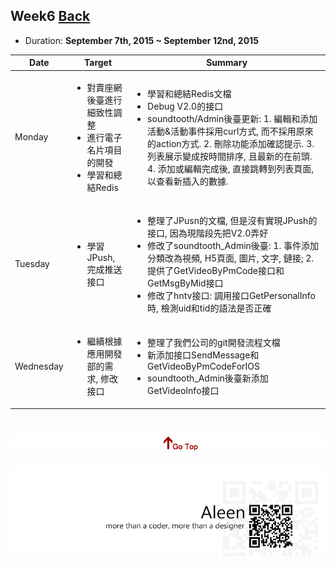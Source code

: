 ## Week6	[Back](./../summary.md)

* Duration: **September 7th, 2015 ~ September 12nd, 2015**

<table>
	<thead>
		<th scope="col">Date</th>
		<th scope="col">Target</th>
		<th scope="col">Summary</th>
	</thead>
	<tbody>
		<tr>
			<td>Monday</td>
			<td>
				<ul>
					<li>對賣座網後臺進行細致性調整</li>
					<li>進行電子名片項目的開發</li>
					<li>學習和總結Redis</li>
				</ul>
			</td>
			<td>
				<ul>
					<li>學習和總結Redis文檔</li>
					<li>Debug V2.0的接口</li>
					<li>soundtooth/Admin後臺更新: 1. 編輯和添加活動&活動事件採用curl方式, 而不採用原來的action方式. 2. 刪除功能添加確認提示. 3. 列表展示變成按時間排序, 且最新的在前頭. 4. 添加或編輯完成後, 直接跳轉到列表頁面, 以查看新插入的數據.</li>
				</ul>
			</td>
		</tr>
		<tr>
			<td>Tuesday</td>
			<td>
				<ul>
					<li>學習JPush, 完成推送接口</li>
				</ul>
			</td>
			<td>
				<ul>
					<li>整理了JPusn的文檔, 但是沒有實現JPush的接口, 因為現階段先把V2.0弄好</li>
					<li>修改了soundtooth_Admin後臺: 1. 事件添加分類改為視頻, H5頁面, 圖片, 文字, 鏈接; 2. 提供了GetVideoByPmCode接口和GetMsgByMid接口</li>
					<li>修改了hntv接口: 調用接口GetPersonalInfo時, 檢測uid和tid的語法是否正確</li>
				</ul>
			</td>
		</tr>
		<tr>
			<td>Wednesday</td>
			<td>
				<ul>
					<li>繼續根據應用開發部的需求, 修改接口</li>
				</ul>
			</td>
			<td>
				<ul>
					<li>整理了我們公司的git開發流程文檔</li>
					<li>新添加接口SendMessage和GetVideoByPmCodeForIOS</li>
					<li>soundtooth_Admin後臺新添加GetVideoInfo接口</li>
				</ul>
			</td>
		</tr>
	</tbody>
</table>


<a href="#" style="left:200px;"><img src="./../../pic/gotop.png"></a>
=====
<a href="http://aleen42.github.io/" target="_blank" ><img src="./../../pic/tail.gif"></a>
